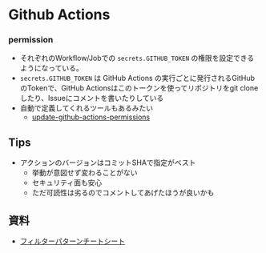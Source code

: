 # Github Actions

### permission

- それぞれのWorkflow/Jobでの `secrets.GITHUB_TOKEN` の権限を設定できるようになっている。 
- `secrets.GITHUB_TOKEN` は GitHub Actions の実行ごとに発行されるGitHubのTokenで、GitHub Actionsはこのトークンを使ってリポジトリをgit cloneしたり、Issueにコメントを書いたりしている
- 自動で定義してくれるツールもあるみたい
  - [update-github-actions-permissions](https://github.com/pkgdeps/update-github-actions-permissions)

## Tips
- アクションのバージョンはコミットSHAで指定がベスト
  - 挙動が意図せず変わることがない
  - セキュリティ面も安心
  - ただ可読性は劣るのでコメントしてあげたほうが良いかも
## 資料
- [フィルターパターンチートシート](https://docs.github.com/ja/actions/learn-github-actions/workflow-syntax-for-github-actions#filter-pattern-cheat-sheet)
